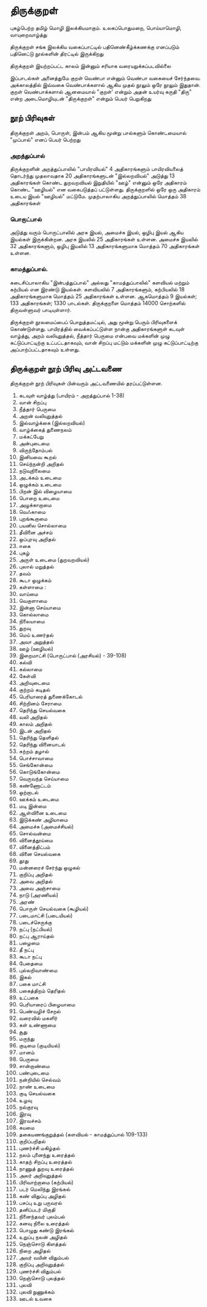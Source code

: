 # திருக்குறள்
புகழ்பெற்ற தமிழ் மொழி இலக்கியமாகும். உலகப்பொதுமறை, பொய்யாமொழி, வாயுறைவாழ்த்து

 திருக்குறள் சங்க இலக்கிய வகைப்பாட்டில் பதினெண்கீழ்க்கணக்கு எனப்படும் பதினெட்டு நூல்களின் திரட்டில் இருக்கிறது
 
 திருக்குறள் இயற்றப்பட்ட காலம் இன்னும் சரியாக வரையறுக்கப்படவில்லை
 
 இப்பாடல்கள் அனைத்துமே குறள் வெண்பா என்னும் வெண்பா வகையைச் சேர்ந்தவை. அக்காலத்தில் இவ்வகை வெண்பாக்களால் ஆகிய முதல் நூலும் ஒரே நூலும் இதுதான். குறள் வெண்பாக்களால் ஆனமையால் "குறள்' என்றும் அதன் உயர்வு கருதி "திரு" என்ற அடைமொழியுடன் "திருக்குறள்" என்றும் பெயர் பெறுகிறது
 
## நூற் பிரிவுகள்
 திருக்குறள் அறம், பொருள், இன்பம் ஆகிய மூன்று பால்களும் கொண்டமையால் "முப்பால்" எனப் பெயர் பெற்றது

### அறத்துப்பால்
திருக்குறளின் அறத்துப்பாலில் "பாயிரவியல்" 4 அதிகாரங்களும் பாயிரவியலைத் தொடர்ந்து முதலாவதாக 20 அதிகாரங்களுடன் "இல்லறவியல்" அடுத்து 13 அதிகாரங்கள் கொண்ட துறவறவியல் இறுதியில் "ஊழ்" என்னும் ஒரே அதிகாரம் கொண்ட "ஊழியல்" என வகைபடுத்தப் பட்டுள்ளது. திருக்குறளில் ஒரே ஒரு அதிகாரம் உடைய இயல் "ஊழியல்" மட்டுமே. முதற்பாலாகிய அறத்துப்பாலில் மொத்தம் 38 அதிகாரங்கள்

### பொருட்பால்
அடுத்து வரும் பொருட்பாலில் அரசு இயல், அமைச்சு இயல், ஒழிபு இயல் ஆகிய இயல்கள் இருக்கின்றன. அரசு இயலில் 25 அதிகாரங்கள் உள்ளன. அமைச்சு இயலில் 32 அதிகாரங்களும், ஒழிபு இயலில் 13 அதிகாரங்களுமாக மொத்தம் 70 அதிகாரங்கள் உள்ளன.

### காமத்துப்பால்.
கடைசிப்பாலாகிய "இன்பத்துப்பால்" அல்லது "காமத்துப்பாலில்" களவியல் மற்றும் கற்பியல் என இரண்டு இயல்கள். களவியலில் 7 அதிகாரங்களும், கற்பியலில் 18 அதிகாரங்களுமாக மொத்தம் 25 அதிகாரங்கள் உள்ளன. ஆகமொத்தம் 9 இயல்கள்; 133 அதிகாரங்கள்; 1330 பாடல்கள். திருக்குறளை மொத்தம் 14000 சொற்களில் திருவள்ளுவர் பாடியுள்ளார்.

திருக்குறள் நூலமைப்பைப் பொறுத்தமட்டில், அது மூன்று பெரும் பிரிவுகளைக் கொண்டுள்ளது. பாயிரத்தில் வைக்கப்பட்டுள்ள நான்கு அதிகாரங்களுள் கடவுள் வாழ்த்து, அறம் வலியுறுத்தல், நீத்தார் பெருமை என்பவை மக்களின் முழு கட்டுப்பாட்டிற்கு உட்பட்டதாகவும், வான் சிறப்பு மட்டும் மக்களின் முழு கட்டுப்பாட்டிற்கு அப்பாற்ப்பட்டதாகவும் உள்ளது.


## திருக்குறள் நூற் பிரிவு அட்டவணை

திருக்குறள் நூற் பிரிவுகள் பின்வரும் அட்டவணையில் தரப்பட்டுள்ளன.

1. கடவுள் வாழ்த்து (பாயிரம் - அறத்துப்பால் 1-38)
2. வான் சிறப்பு
3. நீத்தார் பெருமை
4. அறன் வலியுறுத்தல்
5. இல்வாழ்க்கை (இல்லறவியல்)
6. வாழ்க்கைத் துணைநலம்
7. மக்கட்பேறு
8. அன்புடைமை
9. விருந்தோம்பல்
10. இனியவை கூறல்
11. செய்ந்நன்றி அறிதல்
12. நடுவுநிலைமை
13. அடக்கம் உடைமை
14. ஒழுக்கம் உடைமை
15. பிறன் இல் விழையாமை
16. பொறை உடைமை
17. அழுக்காறாமை
18. வெஃகாமை
19. புறங்கூறாமை
20. பயனில சொல்லாமை
21. தீவினை அச்சம்
22. ஒப்புரவு அறிதல்
23. ஈகை
24. புகழ்
25. அருள் உடைமை (துறவறவியல்)
26. புலால் மறுத்தல்
27. தவம்
28. கூடா ஒழுக்கம்
29. கள்ளாமை :
30. வாய்மை
31. வெகுளாமை
32. இன்னா செய்யாமை
33. கொல்லாமை
34. நிலையாமை
35. துறவு
36. மெய் உணர்தல்
37. அவா அறுத்தல்
38. ஊழ் (ஊழியல்)
39. இறைமாட்சி  (பொருட்பால் (அரசியல்) - 39-108)
40. கல்வி
41. கல்லாமை
42. கேள்வி
43. அறிவுடைமை
44. குற்றம் கடிதல்
45. பெரியாரைத் துணைக்கோடல்
46. சிற்றினம் சேராமை
47. தெரிந்து செயல்வகை
48. வலி அறிதல்
49. காலம் அறிதல்
50. இடன் அறிதல்
51. தெரிந்து தெளிதல்
52. தெரிந்து வினையாடல்
53. சுற்றம் தழால்
54. பொச்சாவாமை
55. செங்கோன்மை
56. கொடுங்கோன்மை
57. வெருவந்த செய்யாமை
58. கண்ணோட்டம்
59. ஒற்றாடல்
60. ஊக்கம் உடைமை
61. மடி இன்மை
62. ஆள்வினை உடைமை
63. இடுக்கண் அழியாமை
64. அமைச்சு (அமைச்சியல்)
65. சொல்வன்மை
66. வினைத்தூய்மை
67. வினைத்திட்பம்
68. வினை செயல்வகை
69. தூது
70. மன்னரைச் சேர்ந்து ஒழுகல்
71. குறிப்பு அறிதல்
72. அவை அறிதல்
73. அவை அஞ்சாமை
74. நாடு (அரணியல்)
75. அரண்
76. பொருள் செயல்வகை (கூழியல்)
77. படைமாட்சி (படையியல்)
78. படைச்செருக்கு
79. நட்பு (நட்பியல்)
80. நட்பு ஆராய்தல்
81. பழைமை
82. தீ நட்பு
83. கூடா நட்பு
84. பேதைமை
85. புல்லறிவாண்மை
86. இகல்
87. பகை மாட்சி
88. பகைத்திறம் தெரிதல்
89. உட்பகை
90. பெரியாரைப் பிழையாமை
91. பெண்வழிச் சேறல்
92. வரைவில் மகளிர்
93. கள் உண்ணாமை
94. சூது
95. மருந்து
96. குடிமை (குடியியல்)
97. மானம்
98. பெருமை
99. சான்றாண்மை
100. பண்புடைமை 
101. நன்றியில் செல்வம்
102. நாண் உடைமை
103. குடி செயல்வகை
104. உழவு
105. நல்குரவு
106. இரவு
107. இரவச்சம்
108. கயமை
109. தகையணங்குறுத்தல் (களவியல் - காமத்துப்பால் 109-133)
110. குறிப்பறிதல்
111. புணர்ச்சி மகிழ்தல்
112. நலம் புனைந்து உரைத்தல்
113. காதற் சிறப்பு உரைத்தல்
114. நாணுத் துறவு உரைத்தல்
115. அலர் அறிவுறுத்தல்
116. பிரிவாற்றாமை (கற்பியல்)
117. படர் மெலிந்து இரங்கல்
118. கண் விதுப்பு அழிதல்
119. பசப்பு உறு பருவரல்
120. தனிப்படர் மிகுதி
121. நினைந்தவர் புலம்பல்
122. கனவு நிலை உரைத்தல்
123. பொழுது கண்டு இரங்கல்
124. உறுப்பு நலன் அழிதல்
125. நெஞ்சொடு கிளத்தல்
126. நிறை அழிதல்
127. அவர் வயின் விதும்பல்
128. குறிப்பு அறிவுறுத்தல்
129. புணர்ச்சி விதும்பல்
130. நெஞ்சொடு புலத்தல்
131. புலவி
132. புலவி நுணுக்கம்
133. ஊடல் உவகை